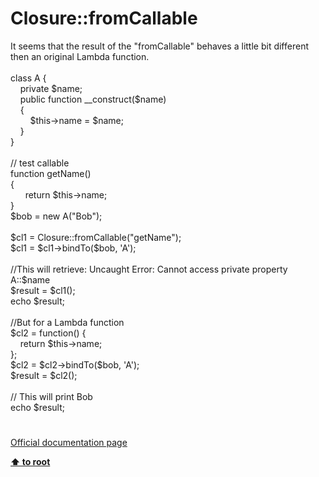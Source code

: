 # Closure::fromCallable




<div class="phpcode"><span class="html">
It seems that the result of the &quot;fromCallable&quot; behaves a little bit different then an original Lambda function.<br><br>class A {<br>&#xA0; &#xA0; private $name;<br>&#xA0; &#xA0; public function __construct($name)<br>&#xA0; &#xA0; {<br>&#xA0; &#xA0; &#xA0; &#xA0; $this-&gt;name = $name;<br>&#xA0; &#xA0; }<br>}<br><br>// test callable<br>function getName()<br>{<br>&#xA0; &#xA0; &#xA0; return $this-&gt;name;<br>}<br>$bob = new A(&quot;Bob&quot;);<br><br>$cl1 = Closure::fromCallable(&quot;getName&quot;);<br>$cl1 = $cl1-&gt;bindTo($bob, &apos;A&apos;);<br><br>//This will retrieve: Uncaught Error: Cannot access private property A::$name <br>$result = $cl1();<br>echo $result;<br><br>//But for a Lambda function<br>$cl2 = function() {<br>&#xA0; &#xA0; return $this-&gt;name;<br>};<br>$cl2 = $cl2-&gt;bindTo($bob, &apos;A&apos;);<br>$result = $cl2();<br><br>// This will print Bob<br>echo $result;</span>
</div>
  

#

[Official documentation page](https://www.php.net/manual/en/closure.fromcallable.php)

**[⬆ to root](/)**